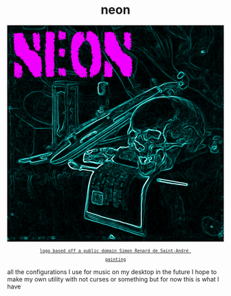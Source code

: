 <h1 align="center">neon</h1>
<p align="center">
<img alt="logo" src="placeholder.png">
<sub>
<code><a href="https://commons.wikimedia.org/wiki/File:A_Vanitas-_A_Skull,_a_Violin,_a_Music_Score,_a_Pipe_and_Tobacco,_an_Hourglass_and_a_guttering_Candle_on_a_draped_Table(113520).jpg">logo based off a public domain Simon Renard de Saint-André 
painting</a></code>
</sub>
</p>
all the configurations I use for music on my desktop in the future I hope to make my own utility with not curses or something but for now this is what I have

